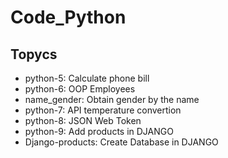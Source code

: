 # Code_Python

## Topycs


- python-5: Calculate phone bill
- python-6: OOP Employees
- name_gender: Obtain gender by the name
- python-7: API temperature convertion
- python-8: JSON Web Token
- python-9: Add products in DJANGO
- Django-products: Create Database in DJANGO
